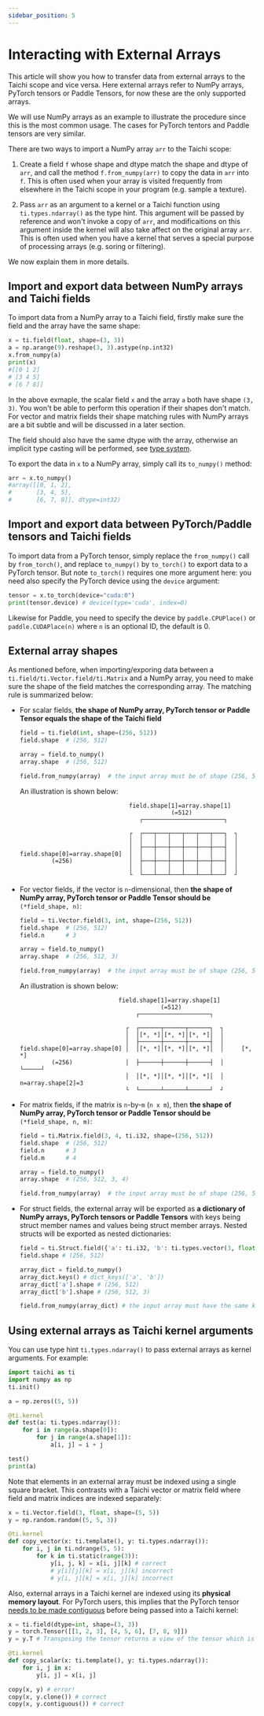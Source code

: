 ```yaml
---
sidebar_position: 5
---
```


# Interacting with External Arrays


This article will show you how to transfer data from external arrays to the Taichi scope and vice versa. Here external arrays refer to NumPy arrays, PyTorch tensors or Paddle Tensors, for now these are the only supported arrays.

We will use NumPy arrays as an example to illustrate the procedure since this is the most common usage. The cases for PyTorch tentors and Paddle tensors are very similar.

There are two ways to import a NumPy array `arr` to the Taichi scope:

1. Create a field `f` whose shape and dtype match the shape and dtype of `arr`, and call the method `f.from_numpy(arr)` to copy the data in `arr` into `f`. This is often used when your array is visited frequently from elsewhere in the Taichi scope in your program (e.g. sample a texture).

2. Pass `arr` as an argument to a kernel or a Taichi function using `ti.types.ndarray()` as the type hint. This argument will be passed by reference and won't invoke a copy of `arr`, and modificaitions on this argument inside the kernel will also take affect on the original array `arr`. This is often used when you have a kernel that serves a special purpose of processing arrays (e.g. soring or filtering).

We now explain them in more details.

## Import and export data between NumPy arrays and Taichi fields

To import data from a NumPy array to a Taichi field, firstly make sure the field and the array have the same shape:

```python
x = ti.field(float, shape=(3, 3))
a = np.arange(9).reshape(3, 3).astype(np.int32)
x.from_numpy(a)
print(x)
#[[0 1 2]
# [3 4 5]
# [6 7 8]]
```

In the above exmaple, the scalar field `x` and the array `a` both have shape `(3, 3)`. You won't be able to perform this operation if their shapes don't match. For vector and matrix fields their shape matching rules with NumPy arrays are a bit subtle and will be discussed in a later section.

The field should also have the same dtype with the array, otherwise an implicit type casting will be performed, see [type system](../type_system/type.md).

To export the data in `x` to a NumPy array, simply call its `to_numpy()` method:

```python
arr = x.to_numpy()
#array([[0, 1, 2],
#       [3, 4, 5],
#       [6, 7, 8]], dtype=int32)
```

## Import and export data between PyTorch/Paddle tensors and Taichi fields

To import data from a PyTorch tensor, simply replace the `from_numpy()` call by `from_torch()`, and replace `to_numpy()` by `to_torch()` to export data to a PyTorch tensor. But note `to_torch()` requires one more argument here: you need also specify the PyTorch device using the `device` argument:

```python
tensor = x.to_torch(device="cuda:0")
print(tensor.device) # device(type='cuda', index=0)
```

Likewise for Paddle, you need to specify the device by `paddle.CPUPlace()` or `paddle.CUDAPlace(n)` where `n` is an optional ID, the default is 0.


## External array shapes

As mentioned before, when importing/exporing data between a `ti.field/ti.Vector.field/ti.Matrix` and a NumPy array, you need to make sure the shape of the field matches the corresponding array. The matching rule is summarized below:

- For scalar fields, **the shape of NumPy array, PyTorch tensor or Paddle Tensor equals the shape of the Taichi field**

    ```python
    field = ti.field(int, shape=(256, 512))
    field.shape  # (256, 512)

    array = field.to_numpy()
    array.shape  # (256, 512)

    field.from_numpy(array)  # the input array must be of shape (256, 512)
    ```

    An illustration is shown below:

    ```
                                   field.shape[1]=array.shape[1]
                                               (=512)
                                      ┌───────────────────────┐

                                   ┌  ┌───┬───┬───┬───┬───┬───┐  ┐
                                   │  │   │   │   │   │   │   │  │
                                   │  ├───┼───┼───┼───┼───┼───┤  │
    field.shape[0]=array.shape[0]  │  │   │   │   │   │   │   │  │
             (=256)                │  ├───┼───┼───┼───┼───┼───┤  │
                                   │  │   │   │   │   │   │   │  │
                                   └  └───┴───┴───┴───┴───┴───┘  ┘
    ```

- For vector fields, if the vector is `n`-dimensional, then **the shape of NumPy array, PyTorch tensor or Paddle Tensor should be** `(*field_shape, n)`:

    ```python
    field = ti.Vector.field(3, int, shape=(256, 512))
    field.shape  # (256, 512)
    field.n      # 3

    array = field.to_numpy()
    array.shape  # (256, 512, 3)

    field.from_numpy(array)  # the input array must be of shape (256, 512, 3)
    ```

    An illustration is shown below:

    ```
                                field.shape[1]=array.shape[1]
                                            (=512)
                                     ┌────────────────────┐

                                  ┌  ┌──────┬──────┬──────┐  ┐
                                  │  │[*, *]│[*, *]│[*, *]│  │
                                  │  ├──────┼──────┼──────┤  │
    field.shape[0]=array.shape[0] │  │[*, *]│[*, *]│[*, *]│  │     [*,  *]
             (=256)               │  ├──────┼──────┼──────┤  │     └─────┘
                                  │  │[*, *]│[*, *]│[*, *]│  │   n=array.shape[2]=3
                                  └  └──────┴──────┴──────┘  ┘
    ```

- For matrix fields, if the matrix is `n`-by-`m` (`n x m`), then **the shape of NumPy array, PyTorch tensor or Paddle Tensor should be** `(*field_shape, n, m)`:

    ```python
    field = ti.Matrix.field(3, 4, ti.i32, shape=(256, 512))
    field.shape  # (256, 512)
    field.n      # 3
    field.m      # 4

    array = field.to_numpy()
    array.shape  # (256, 512, 3, 4)

    field.from_numpy(array)  # the input array must be of shape (256, 512, 3, 4)
    ```

- For struct fields, the external array will be exported as **a dictionary of NumPy arrays, PyTorch tensors or Paddle Tensors** with keys being struct member names and values being struct member arrays. Nested structs will be exported as nested dictionaries:

    ```python
    field = ti.Struct.field({'a': ti.i32, 'b': ti.types.vector(3, float)}, shape=(256, 512))
    field.shape # (256, 512)

    array_dict = field.to_numpy()
    array_dict.keys() # dict_keys(['a', 'b'])
    array_dict['a'].shape # (256, 512)
    array_dict['b'].shape # (256, 512, 3)

    field.from_numpy(array_dict) # the input array must have the same keys as the field
    ```

## Using external arrays as Taichi kernel arguments

You can use type hint `ti.types.ndarray()` to pass external arrays as kernel arguments. For example:

```python {10}
import taichi as ti
import numpy as np
ti.init()

a = np.zeros((5, 5))

@ti.kernel
def test(a: ti.types.ndarray()):
    for i in range(a.shape[0]):
        for j in range(a.shape[1]):
            a[i, j] = i + j

test()
print(a)
```

Note that elements in an external array must be indexed using a single square bracket. This contrasts with a Taichi vector or matrix field where field and matrix indices are indexed separately:

```python
x = ti.Vector.field(3, float, shape=(5, 5))
y = np.random.random((5, 5, 3))

@ti.kernel
def copy_vector(x: ti.template(), y: ti.types.ndarray()):
    for i, j in ti.ndrange(5, 5):
        for k in ti.static(range(3)):
            y[i, j, k] = x[i, j][k] # correct
            # y[i][j][k] = x[i, j][k] incorrect
            # y[i, j][k] = x[i, j][k] incorrect
```

Also, external arrays in a Taichi kernel are indexed using its **physical memory layout**. For PyTorch users, this implies that the PyTorch tensor [needs to be made contiguous](https://pytorch.org/docs/stable/generated/torch.Tensor.contiguous.html) before being passed into a Taichi kernel:

```python
x = ti.field(dtype=int, shape=(3, 3))
y = torch.Tensor([[1, 2, 3], [4, 5, 6], [7, 8, 9]])
y = y.T # Transposing the tensor returns a view of the tensor which is not contiguous

@ti.kernel
def copy_scalar(x: ti.template(), y: ti.types.ndarray()):
    for i, j in x:
        y[i, j] = x[i, j]

copy(x, y) # error!
copy(x, y.clone()) # correct
copy(x, y.contiguous()) # correct
```
